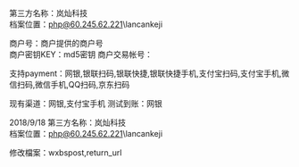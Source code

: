 第三方名称：岚灿科技  
档案位置：php@60.245.62.221\lancankeji  
  
商户号：商户提供的商户号  
商户密钥KEY：md5密钥
商户交易帐号：
  
支持payment：网银,银联扫码,银联快捷,银联快捷手机,支付宝扫码,支付宝手机,微信扫码,微信手机,QQ扫码,京东扫码
  
现有渠道：网银,支付宝手机
测试到账：网银

2018/9/18
第三方名称：岚灿科技  
档案位置：php@60.245.62.221\lancankeji  

修改檔案：wxbspost,return_url
  